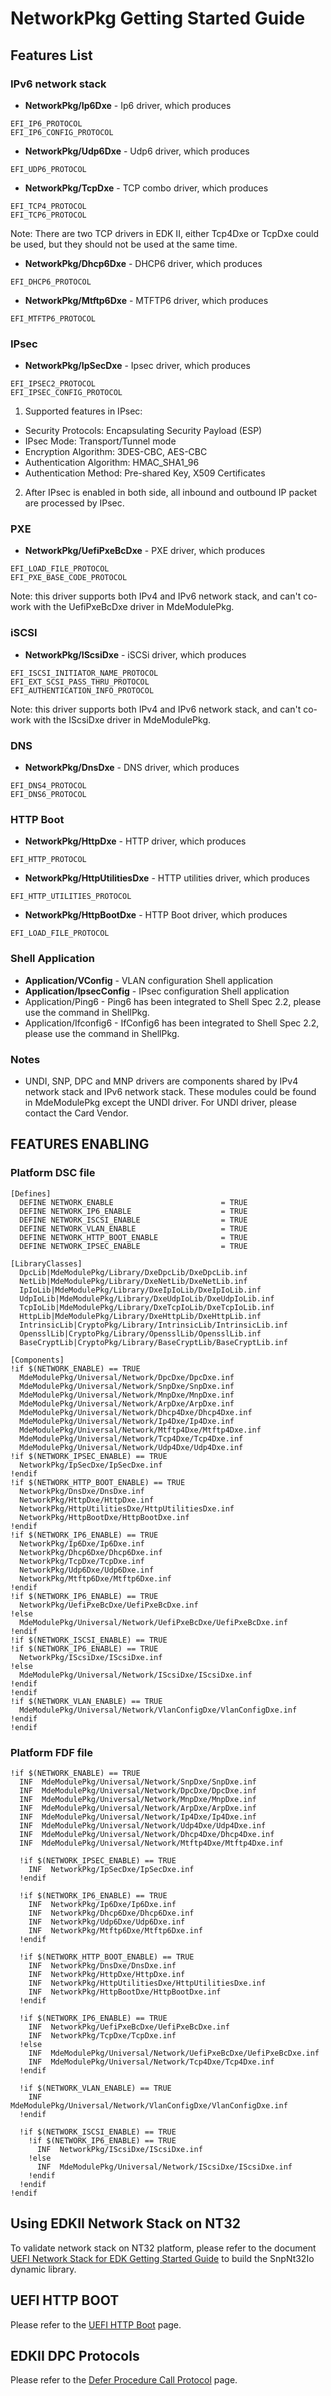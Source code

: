 # **NetworkPkg Getting Started Guide**

## **Features List**

### IPv6 network stack

* **NetworkPkg/Ip6Dxe** - Ip6 driver, which produces
```
EFI_IP6_PROTOCOL  
EFI_IP6_CONFIG_PROTOCOL
```

* **NetworkPkg/Udp6Dxe** - Udp6 driver, which produces
```
EFI_UDP6_PROTOCOL
```

* **NetworkPkg/TcpDxe** - TCP combo driver, which produces
```
EFI_TCP4_PROTOCOL
EFI_TCP6_PROTOCOL
```

Note: There are two TCP drivers in EDK II, either Tcp4Dxe or TcpDxe could be used, but they should not be used at the same time.

* **NetworkPkg/Dhcp6Dxe** - DHCP6 driver, which produces
```
EFI_DHCP6_PROTOCOL
```
* **NetworkPkg/Mtftp6Dxe** - MTFTP6 driver, which produces
```
EFI_MTFTP6_PROTOCOL
```

### IPsec

* **NetworkPkg/IpSecDxe** - Ipsec driver, which produces
```
EFI_IPSEC2_PROTOCOL
EFI_IPSEC_CONFIG_PROTOCOL
```
1. Supported features in IPsec:
 * Security Protocols: Encapsulating Security Payload (ESP)
 * IPsec Mode: Transport/Tunnel mode
 * Encryption Algorithm: 3DES-CBC, AES-CBC
 * Authentication Algorithm: HMAC\_SHA1\_96
 * Authentication Method: Pre-shared Key, X509 Certificates
2. After IPsec is enabled in both side, all inbound and outbound IP packet are processed by IPsec.

### PXE
* **NetworkPkg/UefiPxeBcDxe** - PXE driver, which produces
```
EFI_LOAD_FILE_PROTOCOL
EFI_PXE_BASE_CODE_PROTOCOL
```
Note: this driver supports both IPv4 and IPv6 network stack, and can't co-work with the UefiPxeBcDxe driver in MdeModulePkg.

### iSCSI
* **NetworkPkg/IScsiDxe** - iSCSi driver, which produces
```
EFI_ISCSI_INITIATOR_NAME_PROTOCOL
EFI_EXT_SCSI_PASS_THRU_PROTOCOL
EFI_AUTHENTICATION_INFO_PROTOCOL
```
Note: this driver supports both IPv4 and IPv6 network stack, and can't co-work with the IScsiDxe driver in MdeModulePkg.

### DNS
* **NetworkPkg/DnsDxe** - DNS driver, which produces
```
EFI_DNS4_PROTOCOL
EFI_DNS6_PROTOCOL
```

### HTTP Boot

* **NetworkPkg/HttpDxe** - HTTP driver, which produces
```
EFI_HTTP_PROTOCOL
```
* **NetworkPkg/HttpUtilitiesDxe** - HTTP utilities driver, which produces
```
EFI_HTTP_UTILITIES_PROTOCOL
```
* **NetworkPkg/HttpBootDxe** - HTTP Boot driver, which produces
```
EFI_LOAD_FILE_PROTOCOL
```

### Shell Application
* **Application/VConfig** - VLAN configuration Shell application
* **Application/IpsecConfig** - IPsec configuration Shell application
* Application/Ping6 - Ping6 has been integrated to Shell Spec 2.2, please use the command in ShellPkg.
* Application/Ifconfig6 - IfConfig6 has been integrated to Shell Spec 2.2, please use the command in ShellPkg.

### Notes
* UNDI, SNP, DPC and MNP drivers are components shared by IPv4 network stack and IPv6 network stack. These modules could be found in MdeModulePkg  except the UNDI driver. For UNDI driver, please contact the Card Vendor.

## FEATURES ENABLING

### Platform DSC file
```
[Defines]
  DEFINE NETWORK_ENABLE                        = TRUE
  DEFINE NETWORK_IP6_ENABLE                    = TRUE
  DEFINE NETWORK_ISCSI_ENABLE                  = TRUE
  DEFINE NETWORK_VLAN_ENABLE                   = TRUE
  DEFINE NETWORK_HTTP_BOOT_ENABLE              = TRUE
  DEFINE NETWORK_IPSEC_ENABLE                  = TRUE

[LibraryClasses]
  DpcLib|MdeModulePkg/Library/DxeDpcLib/DxeDpcLib.inf
  NetLib|MdeModulePkg/Library/DxeNetLib/DxeNetLib.inf
  IpIoLib|MdeModulePkg/Library/DxeIpIoLib/DxeIpIoLib.inf
  UdpIoLib|MdeModulePkg/Library/DxeUdpIoLib/DxeUdpIoLib.inf
  TcpIoLib|MdeModulePkg/Library/DxeTcpIoLib/DxeTcpIoLib.inf
  HttpLib|MdeModulePkg/Library/DxeHttpLib/DxeHttpLib.inf
  IntrinsicLib|CryptoPkg/Library/IntrinsicLib/IntrinsicLib.inf
  OpensslLib|CryptoPkg/Library/OpensslLib/OpensslLib.inf
  BaseCryptLib|CryptoPkg/Library/BaseCryptLib/BaseCryptLib.inf

[Components]
!if $(NETWORK_ENABLE) == TRUE
  MdeModulePkg/Universal/Network/DpcDxe/DpcDxe.inf
  MdeModulePkg/Universal/Network/SnpDxe/SnpDxe.inf
  MdeModulePkg/Universal/Network/MnpDxe/MnpDxe.inf
  MdeModulePkg/Universal/Network/ArpDxe/ArpDxe.inf
  MdeModulePkg/Universal/Network/Dhcp4Dxe/Dhcp4Dxe.inf
  MdeModulePkg/Universal/Network/Ip4Dxe/Ip4Dxe.inf
  MdeModulePkg/Universal/Network/Mtftp4Dxe/Mtftp4Dxe.inf
  MdeModulePkg/Universal/Network/Tcp4Dxe/Tcp4Dxe.inf
  MdeModulePkg/Universal/Network/Udp4Dxe/Udp4Dxe.inf
!if $(NETWORK_IPSEC_ENABLE) == TRUE
  NetworkPkg/IpSecDxe/IpSecDxe.inf
!endif
!if $(NETWORK_HTTP_BOOT_ENABLE) == TRUE
  NetworkPkg/DnsDxe/DnsDxe.inf
  NetworkPkg/HttpDxe/HttpDxe.inf
  NetworkPkg/HttpUtilitiesDxe/HttpUtilitiesDxe.inf
  NetworkPkg/HttpBootDxe/HttpBootDxe.inf
!endif
!if $(NETWORK_IP6_ENABLE) == TRUE
  NetworkPkg/Ip6Dxe/Ip6Dxe.inf
  NetworkPkg/Dhcp6Dxe/Dhcp6Dxe.inf
  NetworkPkg/TcpDxe/TcpDxe.inf
  NetworkPkg/Udp6Dxe/Udp6Dxe.inf
  NetworkPkg/Mtftp6Dxe/Mtftp6Dxe.inf
!endif
!if $(NETWORK_IP6_ENABLE) == TRUE
  NetworkPkg/UefiPxeBcDxe/UefiPxeBcDxe.inf
!else
  MdeModulePkg/Universal/Network/UefiPxeBcDxe/UefiPxeBcDxe.inf
!endif
!if $(NETWORK_ISCSI_ENABLE) == TRUE
!if $(NETWORK_IP6_ENABLE) == TRUE
  NetworkPkg/IScsiDxe/IScsiDxe.inf
!else
  MdeModulePkg/Universal/Network/IScsiDxe/IScsiDxe.inf
!endif
!endif
!if $(NETWORK_VLAN_ENABLE) == TRUE
  MdeModulePkg/Universal/Network/VlanConfigDxe/VlanConfigDxe.inf
!endif
!endif
```
### Platform FDF file
```
!if $(NETWORK_ENABLE) == TRUE
  INF  MdeModulePkg/Universal/Network/SnpDxe/SnpDxe.inf
  INF  MdeModulePkg/Universal/Network/DpcDxe/DpcDxe.inf
  INF  MdeModulePkg/Universal/Network/MnpDxe/MnpDxe.inf
  INF  MdeModulePkg/Universal/Network/ArpDxe/ArpDxe.inf
  INF  MdeModulePkg/Universal/Network/Ip4Dxe/Ip4Dxe.inf
  INF  MdeModulePkg/Universal/Network/Udp4Dxe/Udp4Dxe.inf
  INF  MdeModulePkg/Universal/Network/Dhcp4Dxe/Dhcp4Dxe.inf
  INF  MdeModulePkg/Universal/Network/Mtftp4Dxe/Mtftp4Dxe.inf

  !if $(NETWORK_IPSEC_ENABLE) == TRUE
    INF  NetworkPkg/IpSecDxe/IpSecDxe.inf
  !endif

  !if $(NETWORK_IP6_ENABLE) == TRUE
    INF  NetworkPkg/Ip6Dxe/Ip6Dxe.inf
    INF  NetworkPkg/Dhcp6Dxe/Dhcp6Dxe.inf
    INF  NetworkPkg/Udp6Dxe/Udp6Dxe.inf
    INF  NetworkPkg/Mtftp6Dxe/Mtftp6Dxe.inf
  !endif

  !if $(NETWORK_HTTP_BOOT_ENABLE) == TRUE
    INF  NetworkPkg/DnsDxe/DnsDxe.inf
    INF  NetworkPkg/HttpDxe/HttpDxe.inf
    INF  NetworkPkg/HttpUtilitiesDxe/HttpUtilitiesDxe.inf
    INF  NetworkPkg/HttpBootDxe/HttpBootDxe.inf
  !endif

  !if $(NETWORK_IP6_ENABLE) == TRUE
    INF  NetworkPkg/UefiPxeBcDxe/UefiPxeBcDxe.inf
    INF  NetworkPkg/TcpDxe/TcpDxe.inf
  !else
    INF  MdeModulePkg/Universal/Network/UefiPxeBcDxe/UefiPxeBcDxe.inf
    INF  MdeModulePkg/Universal/Network/Tcp4Dxe/Tcp4Dxe.inf
  !endif

  !if $(NETWORK_VLAN_ENABLE) == TRUE
    INF  MdeModulePkg/Universal/Network/VlanConfigDxe/VlanConfigDxe.inf
  !endif

  !if $(NETWORK_ISCSI_ENABLE) == TRUE
    !if $(NETWORK_IP6_ENABLE) == TRUE
      INF  NetworkPkg/IScsiDxe/IScsiDxe.inf
    !else
      INF  MdeModulePkg/Universal/Network/IScsiDxe/IScsiDxe.inf
    !endif
  !endif
!endif
```

## Using EDKII Network Stack on NT32

To validate network stack on NT32 platform, please refer to the document [UEFI Network Stack for EDK Getting Started Guide](https://sourceforge.net/projects/network-io/files/Documents/) to build the SnpNt32Io dynamic library.

## UEFI HTTP BOOT

Please refer to the [UEFI HTTP Boot](https://github.com/tianocore/tianocore.github.io/wiki/HTTP-Boot) page.

## EDKII DPC Protocols

Please refer to the [Defer Procedure Call Protocol](https://github.com/tianocore/tianocore.github.io/wiki/EDK-II-DPC-Protocol) page.
